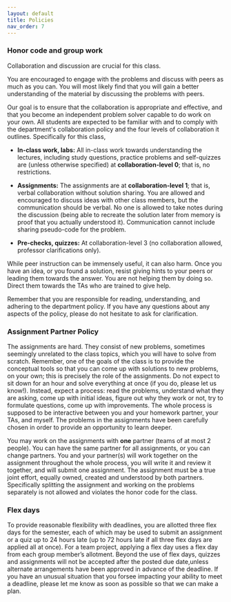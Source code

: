 ```yaml
---
layout: default 
title: Policies 
nav_order: 7
---
```



### Honor code and group work

Collaboration and discussion are crucial for this class. 

You are encouraged to engage with the problems and discuss with peers as much as you can. You will most likely find that you will gain a better understanding of the material by discussing the problems with peers.

Our goal is to ensure that the collaboration is appropriate and effective, and that you become an independent problem solver capable to do work on your own. All students are expected to be familiar with and to comply with the department's collaboration policy  and the four levels of collaboration it outlines. Specifically for this class,

  * **In-class work, labs:** All in-class work towards understanding the lectures, including study questions, practice problems and self-quizzes are  (unless otherwise specified)  at **collaboration-level 0**; that is, no restrictions.

  * **Assignments:** The assignments are at **collaboration-level 1**; that is, verbal collaboration without solution sharing. You are allowed and encouraged to discuss ideas with other class members, but the communication should be verbal. No one is allowed to take notes during the discussion (being able to recreate the solution later from memory is proof that you actually understood it). Communication cannot include sharing pseudo-code for the problem.

  * **Pre-checks, quizzes:**  At collaboration-level 3 (no collaboration allowed, professor clarifications only).

While peer instruction can be immensely useful, it can also harm. Once you have an idea, or you found a solution, resist giving hints to your peers or leading them towards the answer. You are not helping them by doing so. Direct them towards the TAs who are trained to give help.

Remember that you are responsible for reading, understanding, and adhering to the department policy. If you have any questions about any aspects of the policy, please do not hesitate to ask for clarification.




### Assignment Partner Policy

The assignments are hard. They consist of new problems, sometimes seemingly unrelated to the class topics, which you will have to solve from scratch. Remember, one of the goals of the class is to provide the conceptual tools so that you can come up with solutions to new problems, on your own; this is precisely  the role of  the assignments.  Do not expect to sit down for an hour and solve everything at once (if you do, please let us know!). Instead, expect a process: read the problems, understand what they are asking, come up with initial ideas, figure out why they work or not, try to formulate questions, come up with improvements. The whole process is supposed to be interactive between you and your homework partner, your TAs, and myself. The problems in the assignments have been carefully chosen in order to provide an opportunity to learn deeper.

You may work on the assignments with **one** partner  (teams of at most 2 people). You can have the same partner for all assignments, or you can change partners. You and your partner(s) will work together on the assignment throughout the whole process, you will write it and review it together, and will submit one assignment. The assignment must be a true joint effort, equally owned, created and understood by both partners. Specifically splitting the assignment and working on the problems separately is not allowed and violates the honor code for the class.


### Flex days

To provide reasonable flexibility with deadlines, you are allotted three flex days for the semester, each of which may be used to submit an assignment or a quiz up to 24 hours late (up to 72 hours late if all three flex days are applied all at once). For a team project, applying a flex day uses a flex day from each group member’s allotment. Beyond the use of flex days, quizzes and assignments will not be accepted after the posted due date,unless alternate arrangements have been approved in advance of the deadline. If you have an unusual situation that you forsee impacting your ability to meet a deadline, please let me know as soon as possible so that we can make a plan.


